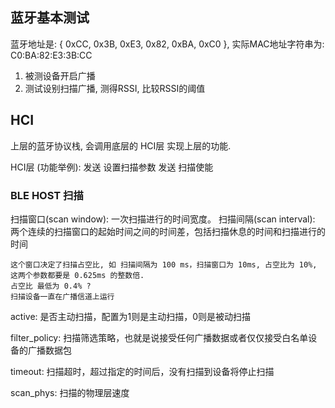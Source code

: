 
## 蓝牙基本测试

蓝牙地址是: { 0xCC, 0x3B, 0xE3, 0x82, 0xBA, 0xC0 }, 实际MAC地址字符串为: C0:BA:82:E3:3B:CC

1. 被测设备开启广播
2. 测试设别扫描广播, 测得RSSI, 比较RSSI的阈值

## HCI

上层的蓝牙协议栈, 会调用底层的 HCI层 实现上层的功能.

HCI层 (功能举例):
    发送 设置扫描参数
    发送 扫描使能

### BLE HOST 扫描

扫描窗口(scan window): 一次扫描进行的时间宽度。
扫描间隔(scan interval): 两个连续的扫描窗口的起始时间之间的时间差，包括扫描休息的时间和扫描进行的时间

    这个窗口决定了扫描占空比, 如 扫描间隔为 100 ms，扫描窗口为 10ms, 占空比为 10%, 这两个参数都要是 0.625ms 的整数倍.
    占空比 最低为 0.4% ?
    扫描设备一直在广播信道上运行

active: 是否主动扫描，配置为1则是主动扫描，0则是被动扫描

filter_policy: 扫描筛选策略，也就是说接受任何广播数据或者仅仅接受白名单设备的广播数据包

timeout: 扫描超时，超过指定的时间后，没有扫描到设备将停止扫描

scan_phys: 扫描的物理层速度
